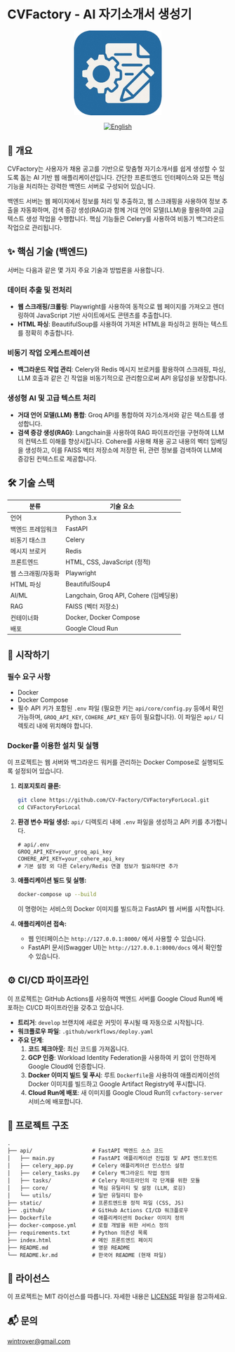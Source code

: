 # CVFactory - AI 자기소개서 생성기

<div align="center">
  <img src="logo.png" alt="CVFactory Logo" style="width:200px; height:auto;"/>
  <br>

  [![English](https://img.shields.io/badge/language-English-blue.svg)](README.md)
</div>

## 📖 개요

CVFactory는 사용자가 채용 공고를 기반으로 맞춤형 자기소개서를 쉽게 생성할 수 있도록 돕는 AI 기반 웹 애플리케이션입니다. 간단한 프론트엔드 인터페이스와 모든 핵심 기능을 처리하는 강력한 백엔드 서버로 구성되어 있습니다.

백엔드 서버는 웹 페이지에서 정보를 처리 및 추출하고, 웹 스크래핑을 사용하여 정보 추출을 자동화하며, 검색 증강 생성(RAG)과 함께 거대 언어 모델(LLM)을 활용하여 고급 텍스트 생성 작업을 수행합니다. 핵심 기능들은 Celery를 사용하여 비동기 백그라운드 작업으로 관리됩니다.

## ✨ 핵심 기술 (백엔드)

서버는 다음과 같은 몇 가지 주요 기술과 방법론을 사용합니다.

### 데이터 추출 및 전처리

-   **웹 스크래핑/크롤링**: Playwright를 사용하여 동적으로 웹 페이지를 가져오고 렌더링하여 JavaScript 기반 사이트에서도 콘텐츠를 추출합니다.
-   **HTML 파싱**: BeautifulSoup를 사용하여 가져온 HTML을 파싱하고 원하는 텍스트를 정확히 추출합니다.

### 비동기 작업 오케스트레이션

-   **백그라운드 작업 관리**: Celery와 Redis 메시지 브로커를 활용하여 스크래핑, 파싱, LLM 호출과 같은 긴 작업을 비동기적으로 관리함으로써 API 응답성을 보장합니다.

### 생성형 AI 및 고급 텍스트 처리

-   **거대 언어 모델(LLM) 통합**: Groq API를 통합하여 자기소개서와 같은 텍스트를 생성합니다.
-   **검색 증강 생성(RAG)**: Langchain을 사용하여 RAG 파이프라인을 구현하여 LLM의 컨텍스트 이해를 향상시킵니다. Cohere를 사용해 채용 공고 내용의 벡터 임베딩을 생성하고, 이를 FAISS 벡터 저장소에 저장한 뒤, 관련 정보를 검색하여 LLM에 증강된 컨텍스트로 제공합니다.

## 🛠 기술 스택

| 분류 | 기술 요소 |
|----------|--------------|
| 언어 | Python 3.x |
| 백엔드 프레임워크 | FastAPI |
| 비동기 태스크 | Celery |
| 메시지 브로커 | Redis |
| 프론트엔드 | HTML, CSS, JavaScript (정적) |
| 웹 스크래핑/자동화 | Playwright |
| HTML 파싱 | BeautifulSoup4 |
| AI/ML | Langchain, Groq API, Cohere (임베딩용) |
| RAG | FAISS (벡터 저장소) |
| 컨테이너화 | Docker, Docker Compose |
| 배포 | Google Cloud Run |

## 🚀 시작하기

### 필수 요구 사항

-   Docker
-   Docker Compose
-   필수 API 키가 포함된 `.env` 파일 (필요한 키는 `api/core/config.py` 등에서 확인 가능하며, `GROQ_API_KEY`, `COHERE_API_KEY` 등이 필요합니다). 이 파일은 `api/` 디렉토리 내에 위치해야 합니다.

### Docker를 이용한 설치 및 실행

이 프로젝트는 웹 서버와 백그라운드 워커를 관리하는 Docker Compose로 실행되도록 설정되어 있습니다.

1.  **리포지토리 클론:**
    ```bash
    git clone https://github.com/CV-Factory/CVFactoryForLocal.git
    cd CVFactoryForLocal
    ```

2.  **환경 변수 파일 생성:**
    `api/` 디렉토리 내에 `.env` 파일을 생성하고 API 키를 추가합니다.
    ```
    # api/.env
    GROQ_API_KEY=your_groq_api_key
    COHERE_API_KEY=your_cohere_api_key
    # 기본 설정 외 다른 Celery/Redis 연결 정보가 필요하다면 추가
    ```

3.  **애플리케이션 빌드 및 실행:**
    ```bash
    docker-compose up --build
    ```
    이 명령어는 서비스의 Docker 이미지를 빌드하고 FastAPI 웹 서버를 시작합니다.

4.  **애플리케이션 접속:**
    -   웹 인터페이스는 `http://127.0.0.1:8000/` 에서 사용할 수 있습니다.
    -   FastAPI 문서(Swagger UI)는 `http://127.0.0.1:8000/docs` 에서 확인할 수 있습니다.

## ⚙️ CI/CD 파이프라인

이 프로젝트는 GitHub Actions를 사용하여 백엔드 서버를 Google Cloud Run에 배포하는 CI/CD 파이프라인을 갖추고 있습니다.

-   **트리거**: `develop` 브랜치에 새로운 커밋이 푸시될 때 자동으로 시작됩니다.
-   **워크플로우 파일**: `.github/workflows/deploy.yaml`
-   **주요 단계**:
    1.  **코드 체크아웃**: 최신 코드를 가져옵니다.
    2.  **GCP 인증**: Workload Identity Federation을 사용하여 키 없이 안전하게 Google Cloud에 인증합니다.
    3.  **Docker 이미지 빌드 및 푸시**: 루트 `Dockerfile`을 사용하여 애플리케이션의 Docker 이미지를 빌드하고 Google Artifact Registry에 푸시합니다.
    4.  **Cloud Run에 배포**: 새 이미지를 Google Cloud Run의 `cvfactory-server` 서비스에 배포합니다.

## 📁 프로젝트 구조

```
.
├── api/                   # FastAPI 백엔드 소스 코드
│   ├── main.py            # FastAPI 애플리케이션 진입점 및 API 엔드포인트
│   ├── celery_app.py      # Celery 애플리케이션 인스턴스 설정
│   ├── celery_tasks.py    # Celery 백그라운드 작업 정의
│   ├── tasks/             # Celery 파이프라인의 각 단계를 위한 모듈
│   ├── core/              # 핵심 유틸리티 및 설정 (LLM, 로깅)
│   └── utils/             # 일반 유틸리티 함수
├── static/                # 프론트엔드용 정적 파일 (CSS, JS)
├── .github/               # GitHub Actions CI/CD 워크플로우
├── Dockerfile             # 애플리케이션의 Docker 이미지 정의
├── docker-compose.yml     # 로컬 개발을 위한 서비스 정의
├── requirements.txt       # Python 의존성 목록
├── index.html             # 메인 프론트엔드 페이지
├── README.md              # 영문 README
└── README.kr.md           # 한국어 README (현재 파일)
```

## 📄 라이선스

이 프로젝트는 MIT 라이선스를 따릅니다. 자세한 내용은 [LICENSE](LICENSE) 파일을 참고하세요.

## 📬 문의

wintrover@gmail.com